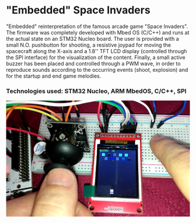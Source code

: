 # "Embedded" Space Invaders

"Embedded" reinterpretation of the famous arcade game "Space Invaders". 
The firmware was completely developed with Mbed OS (C/C++) and runs at the actual state on an STM32 Nucleo board.
The user is provided with a small N.O. pushbutton for shooting, a resistive joypad for moving the spacecraft along the X-axis and a 1.8'' TFT LCD display (controlled through the SPI interface) for the visualization of the content.
Finally, a small active buzzer has been placed and controlled through a PWM wave, in order to reproduce sounds according to the occurring events (shoot, explosion) and for the startup and end game melodies.

### Technologies used: STM32 Nucleo, ARM MbedOS, C/C++, SPI

![Alt text](GameDemo.png)
